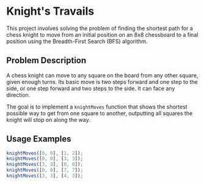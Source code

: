 # Knight's Travails

This project involves solving the problem of finding the shortest path for a chess knight to move from an initial position on an 8x8 chessboard to a final position using the Breadth-First Search (BFS) algorithm.

## Problem Description

A chess knight can move to any square on the board from any other square, given enough turns. Its basic move is two steps forward and one step to the side, or one step forward and two steps to the side. It can face any direction.

The goal is to implement a `knightMoves` function that shows the shortest possible way to get from one square to another, outputting all squares the knight will stop on along the way.

## Usage Examples

```javascript
knightMoves([0, 0], [1, 2]);
knightMoves([0, 0], [3, 3]);
knightMoves([3, 3], [0, 0]);
knightMoves([0, 0], [7, 7]);
knightMoves([3, 3], [4, 3]);
